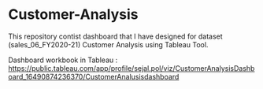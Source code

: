 # Customer-Analysis 

This repository contist dashboard that I have designed for dataset (sales_06_FY2020-21) Customer Analysis using Tableau Tool.

Dashboard workbook in Tableau : https://public.tableau.com/app/profile/sejal.pol/viz/CustomerAnalysisDashboard_16490874236370/CustomerAnalusisdashboard
